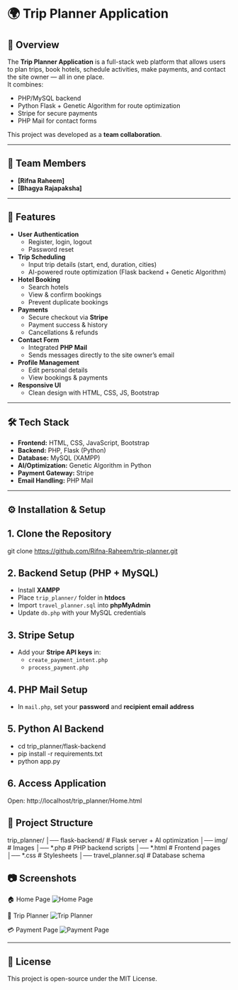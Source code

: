 # 🌍 Trip Planner Application

## 📌 Overview
The **Trip Planner Application** is a full-stack web platform that allows users to plan trips, book hotels, schedule activities, make payments, and contact the site owner — all in one place.  
It combines:
- PHP/MySQL backend
- Python Flask + Genetic Algorithm for route optimization
- Stripe for secure payments
- PHP Mail for contact forms

This project was developed as a **team collaboration**.

---

## 👥 Team Members
- **[Rifna Raheem]**  
- **[Bhagya Rajapaksha]**

---

## 🚀 Features
- **User Authentication**
  - Register, login, logout
  - Password reset
- **Trip Scheduling**
  - Input trip details (start, end, duration, cities)
  - AI-powered route optimization (Flask backend + Genetic Algorithm)
- **Hotel Booking**
  - Search hotels
  - View & confirm bookings
  - Prevent duplicate bookings
- **Payments**
  - Secure checkout via **Stripe**
  - Payment success & history
  - Cancellations & refunds
- **Contact Form**
  - Integrated **PHP Mail**
  - Sends messages directly to the site owner’s email
- **Profile Management**
  - Edit personal details
  - View bookings & payments
- **Responsive UI**
  - Clean design with HTML, CSS, JS, Bootstrap

---

## 🛠 Tech Stack
- **Frontend:** HTML, CSS, JavaScript, Bootstrap  
- **Backend:** PHP, Flask (Python)  
- **Database:** MySQL (XAMPP)  
- **AI/Optimization:** Genetic Algorithm in Python  
- **Payment Gateway:** Stripe  
- **Email Handling:** PHP Mail  

---

## ⚙️ Installation & Setup

## 1. Clone the Repository

git clone https://github.com/Rifna-Raheem/trip-planner.git

## 2. Backend Setup (PHP + MySQL)
- Install **XAMPP**  
- Place `trip_planner/` folder in **htdocs**  
- Import `travel_planner.sql` into **phpMyAdmin**  
- Update `db.php` with your MySQL credentials  

## 3. Stripe Setup
- Add your **Stripe API keys** in:  
  - `create_payment_intent.php`  
  - `process_payment.php`  

## 4. PHP Mail Setup
- In `mail.php`, set your **password** and **recipient email address**  

## 5. Python AI Backend

- cd trip_planner/flask-backend
- pip install -r requirements.txt
- python app.py

## 6. Access Application
Open: http://localhost/trip_planner/Home.html


## 📂 Project Structure


trip_planner/
│── flask-backend/       # Flask server + AI optimization
│── img/                 # Images
│── *.php                # PHP backend scripts
│── *.html               # Frontend pages
│── *.css                # Stylesheets
│── travel_planner.sql   # Database schema


## 📷 Screenshots

 🏠 Home Page
![Home Page](screenshots/home.png)

 📅 Trip Planner
![Trip Planner](screenshots/booking.png)

 💳 Payment Page
![Payment Page](screenshots/payment.png)


---

## 📜 License

This project is open-source under the MIT License.

